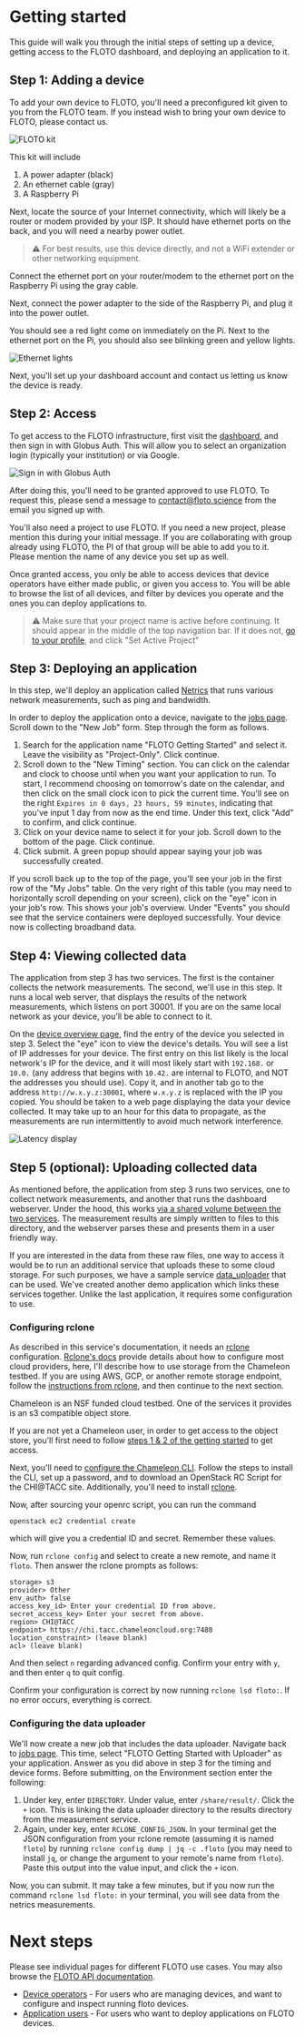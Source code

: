 # Getting started

This guide will walk you through the initial steps of setting up a device, getting access to the FLOTO dashboard, and deploying an application to it.

## Step 1: Adding a device

To add your own device to FLOTO, you'll need a preconfigured kit given to you from the FLOTO team.  If you instead wish to bring your own device to FLOTO, please contact us.

![FLOTO kit](./images/equipment.png)

This kit will include
1. A power adapter (black)
2. An ethernet cable (gray)
3. A Raspberry Pi

Next, locate the source of your Internet connectivity, which will likely be a router or modem provided by your ISP. It should have ethernet ports on the back, and you will need a nearby power outlet.

> ⚠️ For best results, use this device directly, and not a WiFi extender or other networking equipment. 

Connect the ethernet port on your router/modem to the ethernet port on the Raspberry Pi using the gray cable.

Next, connect the power adapter to the side of the Raspberry Pi, and plug it into the power outlet. 

You should see a red light come on immediately on the Pi. Next to the ethernet port on the Pi, you should also see blinking green and yellow lights.

![Ethernet lights](./images/ethernet_lights.png)

Next, you'll set up your dashboard account and contact us letting us know the device is ready.

## Step 2: Access

To get access to the FLOTO infrastructure, first visit the [dashboard](https://portal.floto.science), and then sign in with Globus Auth. This will allow you to select an organization login (typically your institution) or via Google. 

![Sign in with Globus Auth](./images/globus_auth.png)

After doing this, you'll need to be granted approved to use FLOTO. To request this, please send a message to contact@floto.science from the email you signed up with. 

You'll also need a project to use FLOTO. If you need a new project, please mention this during your initial message. If you are collaborating with group already using FLOTO, the PI of that group will be able to add you to it. Please mention the name of any device you set up as well.

Once granted access, you only be able to access devices that device operators have either made public, or given you access to. You will be able to browse the list of all devices, and filter by devices you operate and the ones you can deploy applications to. 

> ⚠️ Make sure that your project name is active before continuing. It should appear in the middle of the top navigation bar. If it does not, [go to your profile](http://localhost:8080/dashboard/user), and click "Set Active Project"

## Step 3: Deploying an application

In this step, we'll deploy an application called [Netrics](https://github.com/internet-equity/netrics) that runs various network measurements, such as ping and bandwidth. 

In order to deploy the application onto a device, navigate to the [jobs page](http://localhost:8080/dashboard/jobs). Scroll down to the "New Job" form. Step through the form as follows.

1. Search for the application name "FLOTO Getting Started" and select it. Leave the visibility as "Project-Only". Click continue.
2. Scroll down to the "New Timing" section. You can click on the calendar and clock to choose until when you want your application to run. To start, I recommend choosing on tomorrow's date on the calendar, and then click on the small clock icon to pick the current time. You'll see on the right `Expires in 0 days, 23 hours, 59 minutes`, indicating that you've input 1 day from now as the end time. Under this text, click "Add" to confirm, and click continue.
3. Click on your device name to select it for your job. Scroll down to the bottom of the page. Click continue.
4. Click submit. A green popup should appear saying your job was successfully created.

If you scroll back up to the top of the page, you'll see your job in the first row of the "My Jobs" table. On the very right of this table (you may need to horizontally scroll depending on your screen), click on the "eye" icon in your job's row. This shows your job's overview. Under "Events" you should see that the service containers were deployed successfully. Your device now is collecting broadband data.

## Step 4: Viewing collected data

The application from step 3 has two services. The first is the container collects the network measurements. The second, we'll use in this step. It runs a local web server, that displays the results of the network measurements, which listens on port 30001. If you are on the same local network as your device, you'll be able to connect to it.

On the [device overview page](https://portal.floto.science/dashboard/devices), find the entry of the device you selected in step 3. Select the "eye" icon to view the device's details. You will see a list of IP addresses for your device. The first entry on this list likely is the local network's IP for the device, and it will most likely start with `192.168.` or `10.0.` (any address that begins with `10.42.` are internal to FLOTO, and NOT the addresses you should use). Copy it, and in another tab go to the address `http://w.x.y.z:30001`, where `w.x.y.z` is replaced with the IP you copied. You should be taken to a web page displaying the data your device collected. It may take up to an hour for this data to propagate, as the measurements are run intermittently to avoid much network interference.

![Latency display](./images/latency_screenshot.png)

## Step 5 (optional): Uploading collected data

As mentioned before, the application from step 3 runs two services, one to collect network measurements, and another that runs the dashboard webserver. Under the hood, this works [via a shared volume between the two services](https://github.com/UChicago-FLOTO/docs/blob/master/user/application_user.md#create-an-application). The measurement results are simply written to files to this directory, and the webserver parses these and presents them in a user friendly way. 

If you are interested in the data from these raw files, one way to access it would be to run an additional service that uploads these to some cloud storage. For such purposes, we have a sample service [data_uploader](https://github.com/UChicago-FLOTO/data_uploader/blob/main/README.md#data-uploader) that can be used. We've created another demo application which links these services together. Unlike the last application, it requires some configuration to use.

### Configuring rclone

As described in this service's documentation, it needs an [rclone](https://rclone.org/) configuration. [Rclone's docs](https://rclone.org/docs/#configure) provide details about how to configure most cloud providers, here, I'll describe how to use storage from the Chameleon testbed. If you are using AWS, GCP, or another remote storage endpoint, follow the [instructions from rclone](https://rclone.org/docs/#configure), and then continue to the next section.


Chameleon is an NSF funded cloud testbed. One of the services it provides is an s3 compatible object store. 

If you are not yet a Chameleon user, in order to get access to the object store, you'll first need to follow [steps 1 & 2 of the getting started](https://chameleoncloud.readthedocs.io/en/latest/getting-started/index.html#getting-started) to get access. 

Next, you'll need to [configure the Chameleon CLI](https://chameleoncloud.readthedocs.io/en/latest/technical/cli.html#command-line-interface-cli). Follow the steps to install the CLI, set up a password, and to download an OpenStack RC Script for the CHI@TACC site. Additionally, you'll need to install [rclone](https://rclone.org/).

Now, after sourcing your openrc script, you can run the command

```
openstack ec2 credential create
```

which will give you a credential ID and secret. Remember these values.

Now, run `rclone config` and select to create a new remote, and name it `floto`. Then answer the rclone prompts as follows:
```
storage> s3
provider> Other
env_auth> false
access_key_id> Enter your credential ID from above.
secret_access_key> Enter your secret from above.
region> CHI@TACC
endpoint> https://chi.tacc.chameleoncloud.org:7480
location_constraint> (leave blank)
acl> (leave blank)
```
And then select `n` regarding advanced config. Confirm your entry with `y`, and then enter `q` to quit config.

Confirm your configuration is correct by now running `rclone lsd floto:`. If no error occurs, everything is correct.

### Configuring the data uploader

We'll now create a new job that includes the data uploader. Navigate back to [jobs page](http://localhost:8080/dashboard/jobs). This time, select "FLOTO Getting Started with Uploader" as your application. Answer as you did above in step 3 for the timing and device forms. Before submitting, on the Environment section enter the following:

1. Under key, enter `DIRECTORY`. Under value, enter `/share/result/`. Click the `+` icon. This is linking the data uploader directory to the results directory from the measurement service.
2. Again, under key, enter `RCLONE_CONFIG_JSON`. In your terminal get the JSON configuration from your rclone remote (assuming it is named `floto`) by running `rclone config dump | jq -c .floto` (you may need to install `jq`, or change the argument to your remote's name from `floto`). Paste this output into the value input, and click the `+` icon.

Now, you can submit. It may take a few minutes, but if you now run the command `rclone lsd floto:` in your terminal, you will see data from the netrics measurements. 

# Next steps

Please see individual pages for different FLOTO use cases. 
You may also browse the 
[FLOTO API documentation](https://portal.floto.science/api/schema/swagger-ui/).

* [Device operators](device_operator.md) - For users who are managing devices, and want to configure and inspect running floto devices.
* [Application users](application_user.md) - For users who want to deploy applications on FLOTO devices.